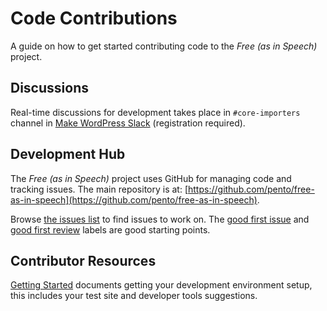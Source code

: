 # Code Contributions

A guide on how to get started contributing code to the *Free (as in Speech)* project.

## Discussions

Real-time discussions for development takes place in `#core-importers` channel in [Make WordPress Slack](https://make.wordpress.org/chat) (registration required).

## Development Hub

The *Free (as in Speech)* project uses GitHub for managing code and tracking issues. The main repository is at: [https://github.com/pento/free-as-in-speech](https://github.com/pento/free-as-in-speech).

Browse [the issues list](https://github.com/pento/free-as-in-speech/issues) to find issues to work on. The [good first issue](https://github.com/pento/free-as-in-speech/issues?q=is%3Aopen+is%3Aissue+label%3A%22Good+First+Issue%22) and [good first review](https://github.com/pento/free-as-in-speech/issues?q=is%3Aopen+is%3Aissue+label%3A%22Good+First+Issue%22) labels are good starting points.

## Contributor Resources

[Getting Started](/docs/contributors/getting-started.md) documents getting your development environment setup, this includes your test site and developer tools suggestions.
